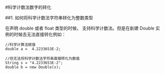 #科学计数法数字的转化


##1. 如何将科学计数法字符串转化为整数类型

在声明 double 或者 float 类型的时候， 支持科学计数法。但是在新建 Double 实例的时候去无法直接转化例如：

```
//科学计算法赋值
double a =  4.2233653E-2;

//但无法将科学计数法字符串直接转化为数值
String s = "4.2233653E-2";
double b = new Double(s);

```
